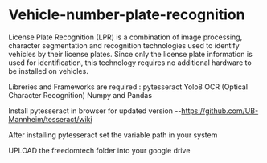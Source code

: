 # Vehicle-number-plate-recognition
License Plate Recognition (LPR) is a combination of image processing, character segmentation and recognition technologies used to identify vehicles by their license plates. Since only the license plate information is used for identification, this technology requires no additional hardware to be installed on vehicles.

Libreries and Frameworks are required : 
pytesseract
Yolo8
OCR (Optical Character Recognition)
Numpy and Pandas


Install pytesseract in browser for updated version
  --https://github.com/UB-Mannheim/tesseract/wiki

After installing pytesseract set the variable path in your system

UPLOAD the freedomtech folder into your google drive  
